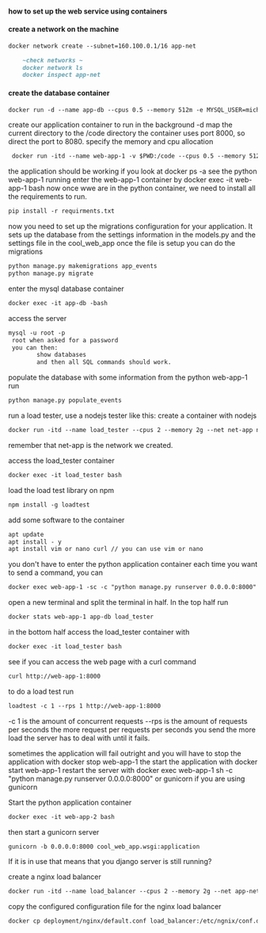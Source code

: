 <h4>how to set up the web service using containers</h4>

<h4 color='red'>create a network on the machine</h4>

```markdown
docker network create --subnet=160.100.0.1/16 app-net

    ~check networks ~
    docker network ls
    docker inspect app-net
```
#### create the database container ###

```markdown
docker run -d --name app-db --cpus 0.5 --memory 512m -e MYSQL_USER=michael -e MYSQL_ROOT_PASSWORD=root -e MYSQL_DATABASE=web_app_db --net app-net mysql:5.7
```

create our application container to run in the background -d map the current directory to the /code directory
the container uses port 8000, so direct the port to 8080. specify the memory and cpu allocation 
```markdown
 docker run -itd --name web-app-1 -v $PWD:/code --cpus 0.5 --memory 512m -p 8080:8000 --workdir /code --net app-net -e DOCKER_CONTAINER_ID=1 python:3.8 

```
the application should be working if you look at docker ps -a
see the python web-app-1 running
enter the web-app-1 container by docker exec -it web-app-1 bash
now once wwe are in the python container, we need to install all the requirements to run.

```markdown
pip install -r requirments.txt
```

now you need to set up the migrations configuration for your application. 
It sets up the database from the settings information in the models.py and the settings file in the cool_web_app
once the file is setup you can do the migrations

```markdown
python manage.py makemigrations app_events
python manage.py migrate
```

enter the mysql database container

```markdown
docker exec -it app-db -bash
```
access the server
```markdown
mysql -u root -p
 root when asked for a password
 you can then:
        show databases
        and then all SQL commands should work.
```

populate the database with some information from the python web-app-1 run
```markdown
python manage.py populate_events
```

run a load tester, use a nodejs tester like this:
create a container with nodejs

```markdown
docker run -itd --name load_tester --cpus 2 --memory 2g --net net-app node:latest
```
remember that net-app is the network we created.

access the load_tester container
```markdown
docker exec -it load_tester bash
```

load the load test library on npm
```markdown
npm install -g loadtest
```
add some software to the container
```markdown
apt update 
apt install - y
apt install vim or nano curl // you can use vim or nano 
```
you don't have to enter the python application container each time you want to send a command, you can 
```markdown
docker exec web-app-1 -sc -c "python manage.py runserver 0.0.0.0:8000"
```
open a new terminal and split the terminal in half.
In the top half run
```markdown
docker stats web-app-1 app-db load_tester
```
in the bottom half 
access the load_tester container with 
```markdown
docker exec -it load_tester bash
```
see if you can access the web page with a curl command
```markdown
curl http://web-app-1:8000
```
to do a load test run 
```markdown
loadtest -c 1 --rps 1 http://web-app-1:8000
```
 -c 1 is the amount of concurrent requests
 --rps is the amount of requests per seconds
 the more request per requests per seconds you send the more load the server has to deal with until it fails.
 
sometimes the application will fail outright and you will have to stop the application
with docker stop web-app-1
the start the application with docker start web-app-1
restart the server with docker exec web-app-1 sh -c "python manage.py runserver 0.0.0.0:8000"
  or 
gunicorn if you are using gunicorn

Start the python application container
```markdown
docker exec -it web-app-2 bash 
```
then start a gunicorn server
```markdown
gunicorn -b 0.0.0.0:8000 cool_web_app.wsgi:application
```
If it is in use that means that you django server is still running?

create a nginx load balancer
```markdown
docker run -itd --name load_balancer --cpus 2 --memory 2g --net app-net --workdir /etc/nginx/conf.d -v $PWD/static:/static nginx:1.15

```

copy the configured configuration file for the nginx load balancer
```markdown
docker cp deployment/nginx/default.conf load_balancer:/etc/ngnix/conf.d

```